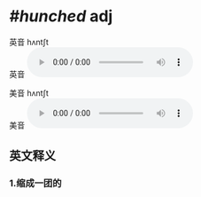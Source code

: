 # ***\#hunched*** adj
英音 hʌntʃt  
英音
<audio src="./media/hunched1_AAC.aac" controls="controls"></audio>

美音 hʌntʃt  
美音
<audio src="./media/hunched2_AAC.aac" controls="controls"></audio>



  

英文释义
---
### 1.**缩成一团的**  


